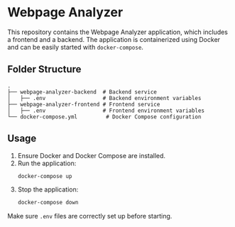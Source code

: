 # Webpage Analyzer

This repository contains the Webpage Analyzer application, which includes a frontend and a backend. The application is containerized using Docker and can be easily started with `docker-compose`.

## Folder Structure

```
.
├── webpage-analyzer-backend  # Backend service
│   ├── .env                  # Backend environment variables
├── webpage-analyzer-frontend # Frontend service
│   ├── .env                  # Frontend environment variables
└── docker-compose.yml         # Docker Compose configuration
```

## Usage

1. Ensure Docker and Docker Compose are installed.
2. Run the application:
   ```sh
   docker-compose up
   ```
3. Stop the application:
   ```sh
   docker-compose down
   ```

Make sure `.env` files are correctly set up before starting.
